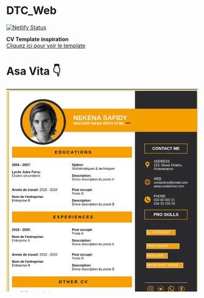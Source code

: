 # DTC_Web
[![Netlify Status](https://api.netlify.com/api/v1/badges/1aa09ab7-a91b-4825-8e45-a7ecf0689a97/deploy-status)](https://app.netlify.com/sites/cvaristide/deploys)

**CV Template inspiration** <br />
[Cliquez ici pour voir le template](https://img.freepik.com/vecteurs-libre/modele-cv-minimaliste-espace-photo_23-2148936411.jpg?w=2000)<br />

# Asa Vita 👇
![image info](./images/screenshotCV.png)
